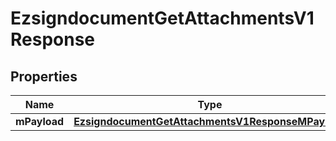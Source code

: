 
# EzsigndocumentGetAttachmentsV1Response

## Properties
| Name | Type | Description | Notes |
| ------------ | ------------- | ------------- | ------------- |
| **mPayload** | [**EzsigndocumentGetAttachmentsV1ResponseMPayload**](EzsigndocumentGetAttachmentsV1ResponseMPayload.md) |  |  |




